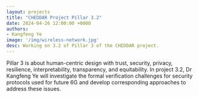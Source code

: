 ```yaml
---
layout: projects
title: "CHEDDAR Project Pillar 3.2"
date: 2024-04-26 12:00:00 +0000
authors:
- Kangfeng Ye
image: '/img/wireless-network.jpg'
desc: Working on 3.2 of Pillar 3 of the CHEDDAR project. 
---
```


Pillar 3 is about human-centric design with trust, security, privacy, resilience, interpretability, transparency, and equitability. In project 3.2, Dr Kangfeng Ye will investigate the formal verification challenges for security protocols used for future 6G and develop corresponding approaches to address these issues.